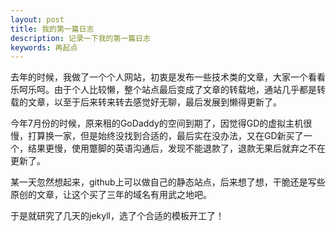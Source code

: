 ```yaml
---
layout: post
title: 我的第一篇日志
description: 记录一下我的第一篇日志
keywords: 再起点
---
```


去年的时候，我做了一个个人网站，初衷是发布一些技术类的文章，大家一个看看乐呵乐呵。由于个人比较懒，整个站点最后变成了文章的转载地，通站几乎都是转载的文章，以至于后来转来转去感觉好无聊，最后发展到懒得更新了。

今年7月份的时候，原来租的GoDaddy的空间到期了，因觉得GD的虚拟主机很慢，打算换一家，但是始终没找到合适的，最后实在没办法，又在GD新买了一个，结果更慢，使用蹩脚的英语沟通后，发现不能退款了，退款无果后就弃之不在更新了。

某一天忽然想起来，github上可以做自己的静态站点，后来想了想，干脆还是写些原创的文章，让这个买了三年的域名有用武之地吧。

于是就研究了几天的jekyll，选了个合适的模板开工了！